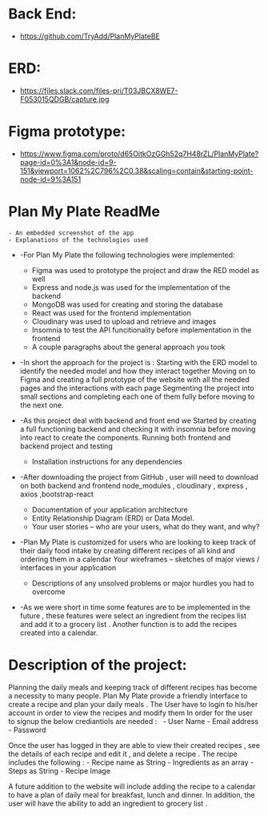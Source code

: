 # Back End:
- https://github.com/TryAdd/PlanMyPlateBE

# ERD:
- https://files.slack.com/files-pri/T03JBCX8WE7-F053015QDGB/capture.jpg

# Figma prototype:
- https://www.figma.com/proto/d65OitkOzGGh52q7H48rZL/PlanMyPlate?page-id=0%3A1&node-id=9-151&viewport=1062%2C796%2C0.38&scaling=contain&starting-point-node-id=9%3A151

# Plan My Plate ReadMe
	- An embedded screenshot of the app
	- Explanations of the technologies used
	

* -For Plan My Plate the following technologies were implemented:
	- Figma was used to prototype the project and draw the RED model as well 
	- Express and node.js was used for the implementation of the backend  
	- MongoDB was used for creating and storing the database 
	- React was used for the frontend implementation 
	- Cloudinary was used to upload and retrieve and images 
	- Insomnia to test the API funcitionality before implementation in the frontend
	- A couple paragraphs about the general approach you took
	

* -In short the approach  for the project is : 
Starting with the ERD model to identify the needed model and how they interact together 
Moving on to Figma and creating a full prototype of the website with all the needed pages and the interactions with each page 
Segmenting the project into small sections and completing each one of them fully before moving to the next one.

* -As this project deal with backend and front end we Started  by creating a full functioning backend and checking it with insomnia before moving into react to create the components.
Running both frontend and backend project and testing 
	- Installation instructions for any dependencies
	

* -After downloading the project from GitHub , user will need to download on both backend and frontend node_modules , cloudinary , express , axios ,bootstrap-react 
	- Documentation of your application architecture
	- Entity Relationship Diagram (ERD) or Data Model.
	- Your user stories – who are your users, what do they want, and why?
	

* -Plan My Plate is customized for users who are looking to keep track of their daily food intake by creating different recipes of all kind and ordering them in a calendar 
 Your wireframes – sketches of major views / interfaces in your application
	- Descriptions of any unsolved problems or major hurdles you had to overcome
	

* -As we were short in time some features are to be implemented in the future , these features were select an ingredient from the recipes list  and add it to a grocery list . Another function is to add the recipes created into a calendar. 

# Description of the project: 
Planning the daily meals and keeping track of different recipes has become a necessity to many people. Plan My Plate provide a friendly interface to create a recipe and plan your daily meals . 
The User have to login to his/her account in order to view the recipes and modify them 
In order for the user to signup the below crediantiols are needed :  
	- User Name 
	- Email address
	- Password 
	

Once the user has logged in they are able to view their created recipes , see the details of each recipe and edit it , and delete a recipe . The recipe includes the following : 
	- Recipe name as String 
	- Ingredients as an array 
	- Steps as String 
	- Recipe Image 
	

A future addition to the website will include adding the recipe to a calendar to have a plan of daily meal for breakfast, lunch and dinner. In addition, the user will have the ability to add an ingredient to grocery list . 
